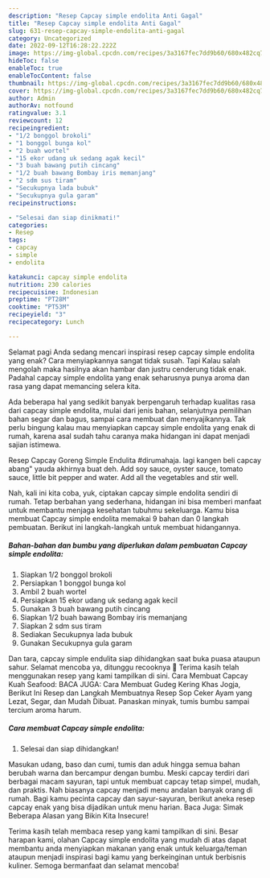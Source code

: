 ```yaml
---
description: "Resep Capcay simple endolita Anti Gagal"
title: "Resep Capcay simple endolita Anti Gagal"
slug: 631-resep-capcay-simple-endolita-anti-gagal
category: Uncategorized
date: 2022-09-12T16:28:22.222Z
image: https://img-global.cpcdn.com/recipes/3a3167fec7dd9b60/680x482cq70/capcay-simple-endolita-foto-resep-utama.jpg
hideToc: false
enableToc: true
enableTocContent: false
thumbnail: https://img-global.cpcdn.com/recipes/3a3167fec7dd9b60/680x482cq70/capcay-simple-endolita-foto-resep-utama.jpg
cover: https://img-global.cpcdn.com/recipes/3a3167fec7dd9b60/680x482cq70/capcay-simple-endolita-foto-resep-utama.jpg
author: Admin
authorAv: notfound
ratingvalue: 3.1
reviewcount: 12
recipeingredient:
- "1/2 bonggol brokoli"
- "1 bonggol bunga kol"
- "2 buah wortel"
- "15 ekor udang uk sedang agak kecil"
- "3 buah bawang putih cincang"
- "1/2 buah bawang Bombay iris memanjang"
- "2 sdm sus tiram"
- "Secukupnya lada bubuk"
- "Secukupnya gula garam"
recipeinstructions:

- "Selesai dan siap dinikmati!"
categories:
- Resep
tags:
- capcay
- simple
- endolita

katakunci: capcay simple endolita 
nutrition: 230 calories
recipecuisine: Indonesian
preptime: "PT28M"
cooktime: "PT53M"
recipeyield: "3"
recipecategory: Lunch

---
```



Selamat pagi Anda sedang mencari inspirasi resep capcay simple endolita yang enak? Cara menyiapkannya sangat tidak susah. Tapi Kalau salah mengolah maka hasilnya akan hambar dan justru cenderung tidak enak. Padahal capcay simple endolita yang enak seharusnya punya aroma dan rasa yang dapat memancing selera kita.


Ada beberapa hal yang sedikit banyak berpengaruh terhadap kualitas rasa dari capcay simple endolita, mulai dari jenis bahan, selanjutnya pemilihan bahan segar dan bagus, sampai cara membuat dan menyajikannya. Tak perlu bingung kalau mau menyiapkan capcay simple endolita yang enak di rumah, karena asal sudah tahu caranya maka hidangan ini dapat menjadi sajian istimewa.

Resep Capcay Goreng Simple Endulita #dirumahaja. lagi kangen beli capcay abang&#34; yauda akhirnya buat deh. Add soy sauce, oyster sauce, tomato sauce, little bit pepper and water. Add all the vegetables and stir well.


Nah, kali ini kita coba, yuk, ciptakan capcay simple endolita sendiri di rumah. Tetap berbahan yang sederhana, hidangan ini bisa memberi manfaat untuk membantu menjaga kesehatan tubuhmu sekeluarga. Kamu bisa membuat Capcay simple endolita memakai 9 bahan dan 0 langkah pembuatan. Berikut ini langkah-langkah untuk membuat hidangannya.

<!--inarticleads1-->

##### Bahan-bahan dan bumbu yang diperlukan dalam pembuatan Capcay simple endolita:

1. Siapkan 1/2 bonggol brokoli
1. Persiapkan 1 bonggol bunga kol
1. Ambil 2 buah wortel
1. Persiapkan 15 ekor udang uk sedang agak kecil
1. Gunakan 3 buah bawang putih cincang
1. Siapkan 1/2 buah bawang Bombay iris memanjang
1. Siapkan 2 sdm sus tiram
1. Sediakan Secukupnya lada bubuk
1. Gunakan Secukupnya gula garam


Dan tara, capcay simple endulita siap dihidangkan saat buka puasa ataupun sahur. Selamat mencoba ya, ditunggu recooknya 🤗 Terima kasih telah menggunakan resep yang kami tampilkan di sini. Cara Membuat Capcay Kuah Seafood: BACA JUGA: Cara Membuat Gudeg Kering Khas Jogja, Berikut Ini Resep dan Langkah Membuatnya Resep Sop Ceker Ayam yang Lezat, Segar, dan Mudah Dibuat. Panaskan minyak, tumis bumbu sampai tercium aroma harum. 

<!--inarticleads2-->

##### Cara membuat Capcay simple endolita:


1. Selesai dan siap dihidangkan!

Masukan udang, baso dan cumi, tumis dan aduk hingga semua bahan berubah warna dan bercampur dengan bumbu. Meski capcay terdiri dari berbagai macam sayuran, tapi untuk membuat capcay tetap simpel, mudah, dan praktis. Nah biasanya capcay menjadi menu andalan banyak orang di rumah. Bagi kamu pecinta capcay dan sayur-sayuran, berikut aneka resep capcay enak yang bisa dijadikan untuk menu harian. Baca Juga: Simak Beberapa Alasan yang Bikin Kita Insecure! 

Terima kasih telah membaca resep yang kami tampilkan di sini. Besar harapan kami, olahan Capcay simple endolita yang mudah di atas dapat membantu anda menyiapkan makanan yang enak untuk keluarga/teman ataupun menjadi inspirasi bagi kamu yang berkeinginan untuk berbisnis kuliner. Semoga bermanfaat dan selamat mencoba!
